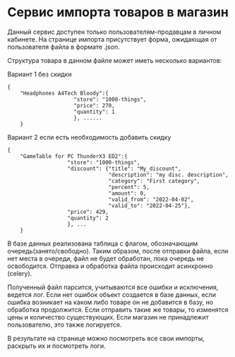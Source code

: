 # Сервис импорта товаров в магазин

Данный сервис доступен только пользователям-продавцам в личном кабинете.
На странице импорта присутствует форма, ожидающая от пользователя файла
в формате .json.

Структура товара в данном файле может иметь несколько вариантов:

Вариант 1 без скидки
```
{
    "Headphones A4Tech Bloody":{
                     "store": "1000-things",
                     "price": 270,
                     "quantity": 1
                     }, ......
    }
```
Вариант 2 если есть необходимость добавить скидку
```
{
    "GameTable for PC ThunderX3 ED2":{
                   "store": "1000-things",
                   "discount": {"title": "My_discount",
                                "description": "my disc. description",
                                "category": "First category",
                                "percent": 5,
                                "amount": 0,
                                "valid_from": "2022-04-02",
                                "valid_to": "2022-04-25"},
                   "price": 429,
                   "quantity": 2
                   }, ...
    }
```
В базе данных реализована таблица с флагом, обозначающим 
очередь(занято/свободно). Таким образом, после отправки файла, если нет
места в очереди, файл не будет обработан, пока очередь не освободится.
Отправка и обработка файла происходит асинхронно (celery).

Полученный файл парсится, учитываются все ошибки и исключения, ведется лог. 
Если нет ошибок объект создается в базе данных, если ошибка 
возникает на каком либо товаре он не добавится в базу, но обработка продолжится.
Если отправить такие же товары, то изменятся цены и 
количество существующих. Если магазин не принадлежит пользователю, это
также логируется.

В результате на странице можно посмотреть все свои импорты, раскрыть их
и посмотреть логи.

